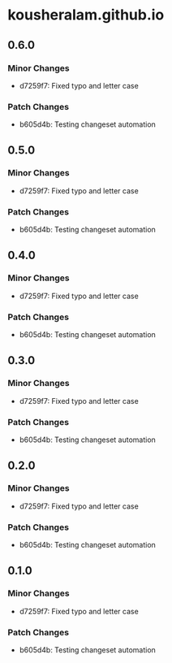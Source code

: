 # kousheralam.github.io

## 0.6.0

### Minor Changes

- d7259f7: Fixed typo and letter case

### Patch Changes

- b605d4b: Testing changeset automation

## 0.5.0

### Minor Changes

- d7259f7: Fixed typo and letter case

### Patch Changes

- b605d4b: Testing changeset automation

## 0.4.0

### Minor Changes

- d7259f7: Fixed typo and letter case

### Patch Changes

- b605d4b: Testing changeset automation

## 0.3.0

### Minor Changes

- d7259f7: Fixed typo and letter case

### Patch Changes

- b605d4b: Testing changeset automation

## 0.2.0

### Minor Changes

- d7259f7: Fixed typo and letter case

### Patch Changes

- b605d4b: Testing changeset automation

## 0.1.0

### Minor Changes

- d7259f7: Fixed typo and letter case

### Patch Changes

- b605d4b: Testing changeset automation
